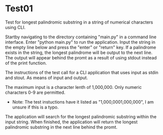 # Test01
Test for longest palindromic substring in a string of numerical characters using CLI.

Startby navigating to the directory containing "main.py" in a command line interface.
Enter "python main.py" to run the application.
Input the string in the empty line below and press the "enter" or "return" key.
If a palindrome exists in the string, the longest palindrome will be output to the next line.
The output will appear behind the promt as a result of using stdout instead of the print function.

The instructions of the test call for a CLI application that uses input as stdin and stout.
As means of input and output.

The maximum input is a character lenth of 1,000,000.
Only numeric characters 0-9 are permitted.
* Note: The test instuctions have it listed as "1,000,0001,000,000", I am unsure if this is a typo.
  
The application will search for the longest palindromic substring within the input string.
When finished, the application will return the longest palindromic substring in the next line behind the promt.


